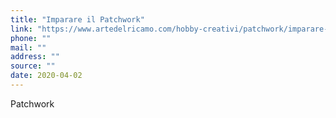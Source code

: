 ```yaml
---
title: "Imparare il Patchwork"
link: "https://www.artedelricamo.com/hobby-creativi/patchwork/imparare-il-patchwork.html"
phone: ""
mail: ""
address: ""
source: ""
date: 2020-04-02
---
```


Patchwork
